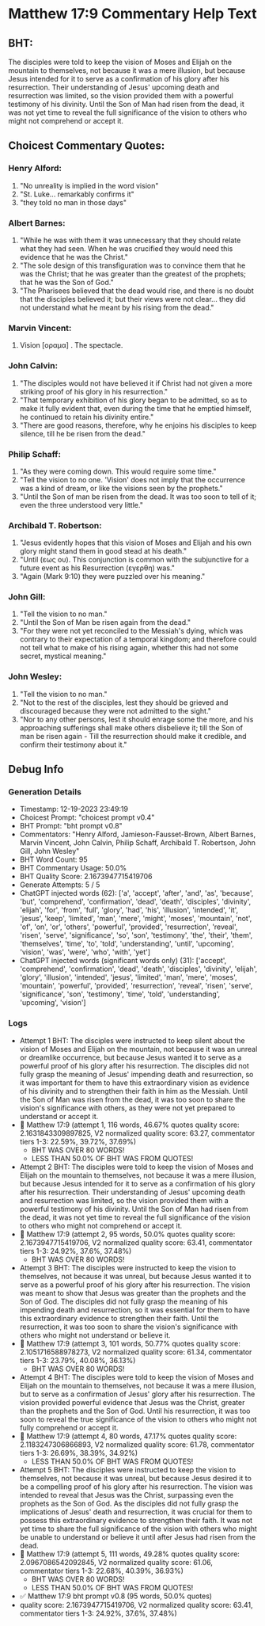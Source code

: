 # Matthew 17:9 Commentary Help Text

## BHT:
The disciples were told to keep the vision of Moses and Elijah on the mountain to themselves, not because it was a mere illusion, but because Jesus intended for it to serve as a confirmation of his glory after his resurrection. Their understanding of Jesus' upcoming death and resurrection was limited, so the vision provided them with a powerful testimony of his divinity. Until the Son of Man had risen from the dead, it was not yet time to reveal the full significance of the vision to others who might not comprehend or accept it.

## Choicest Commentary Quotes:
### Henry Alford:
1. "No unreality is implied in the word vision" 
2. "St. Luke... remarkably confirms it" 
3. "they told no man in those days"

### Albert Barnes:
1. "While he was with them it was unnecessary that they should relate what they had seen. When he was crucified they would need this evidence that he was the Christ." 
2. "The sole design of this transfiguration was to convince them that he was the Christ; that he was greater than the greatest of the prophets; that he was the Son of God." 
3. "The Pharisees believed that the dead would rise, and there is no doubt that the disciples believed it; but their views were not clear... they did not understand what he meant by his rising from the dead."

### Marvin Vincent:
1. Vision [οραμα] . The spectacle.


### John Calvin:
1. "The disciples would not have believed it if Christ had not given a more striking proof of his glory in his resurrection."
2. "That temporary exhibition of his glory began to be admitted, so as to make it fully evident that, even during the time that he emptied himself, he continued to retain his divinity entire."
3. "There are good reasons, therefore, why he enjoins his disciples to keep silence, till he be risen from the dead."

### Philip Schaff:
1. "As they were coming down. This would require some time."
2. "Tell the vision to no one. 'Vision' does not imply that the occurrence was a kind of dream, or like the visions seen by the prophets."
3. "Until the Son of man be risen from the dead. It was too soon to tell of it; even the three understood very little."

### Archibald T. Robertson:
1. "Jesus evidently hopes that this vision of Moses and Elijah and his own glory might stand them in good stead at his death."
2. "Until (εως ου). This conjunction is common with the subjunctive for a future event as his Resurrection (εγερθη) was."
3. "Again (Mark 9:10) they were puzzled over his meaning."

### John Gill:
1. "Tell the vision to no man." 
2. "Until the Son of Man be risen again from the dead." 
3. "For they were not yet reconciled to the Messiah's dying, which was contrary to their expectation of a temporal kingdom; and therefore could not tell what to make of his rising again, whether this had not some secret, mystical meaning."

### John Wesley:
1. "Tell the vision to no man."
2. "Not to the rest of the disciples, lest they should be grieved and discouraged because they were not admitted to the sight."
3. "Nor to any other persons, lest it should enrage some the more, and his approaching sufferings shall make others disbelieve it; till the Son of man be risen again - Till the resurrection should make it credible, and confirm their testimony about it."


## Debug Info
### Generation Details
- Timestamp: 12-19-2023 23:49:19
- Choicest Prompt: "choicest prompt v0.4"
- BHT Prompt: "bht prompt v0.8"
- Commentators: "Henry Alford, Jamieson-Fausset-Brown, Albert Barnes, Marvin Vincent, John Calvin, Philip Schaff, Archibald T. Robertson, John Gill, John Wesley"
- BHT Word Count: 95
- BHT Commentary Usage: 50.0%
- BHT Quality Score: 2.1673947715419706
- Generate Attempts: 5 / 5
- ChatGPT injected words (62):
	['a', 'accept', 'after', 'and', 'as', 'because', 'but', 'comprehend', 'confirmation', 'dead', 'death', 'disciples', 'divinity', 'elijah', 'for', 'from', 'full', 'glory', 'had', 'his', 'illusion', 'intended', 'it', 'jesus', 'keep', 'limited', 'man', 'mere', 'might', 'moses', 'mountain', 'not', 'of', 'on', 'or', 'others', 'powerful', 'provided', 'resurrection', 'reveal', 'risen', 'serve', 'significance', 'so', 'son', 'testimony', 'the', 'their', 'them', 'themselves', 'time', 'to', 'told', 'understanding', 'until', 'upcoming', 'vision', 'was', 'were', 'who', 'with', 'yet']
- ChatGPT injected words (significant words only) (31):
	['accept', 'comprehend', 'confirmation', 'dead', 'death', 'disciples', 'divinity', 'elijah', 'glory', 'illusion', 'intended', 'jesus', 'limited', 'man', 'mere', 'moses', 'mountain', 'powerful', 'provided', 'resurrection', 'reveal', 'risen', 'serve', 'significance', 'son', 'testimony', 'time', 'told', 'understanding', 'upcoming', 'vision']

### Logs
- Attempt 1 BHT: The disciples were instructed to keep silent about the vision of Moses and Elijah on the mountain, not because it was an unreal or dreamlike occurrence, but because Jesus wanted it to serve as a powerful proof of his glory after his resurrection. The disciples did not fully grasp the meaning of Jesus' impending death and resurrection, so it was important for them to have this extraordinary vision as evidence of his divinity and to strengthen their faith in him as the Messiah. Until the Son of Man was risen from the dead, it was too soon to share the vision's significance with others, as they were not yet prepared to understand or accept it.
- 🔄 Matthew 17:9 (attempt 1, 116 words, 46.67% quotes quality score: 2.1631843309897825, V2 normalized quality score: 63.27, commentator tiers 1-3: 22.59%, 39.72%, 37.69%) 
	- BHT WAS OVER 80 WORDS! 
	- LESS THAN 50.0% OF BHT WAS FROM QUOTES!
- Attempt 2 BHT: The disciples were told to keep the vision of Moses and Elijah on the mountain to themselves, not because it was a mere illusion, but because Jesus intended for it to serve as a confirmation of his glory after his resurrection. Their understanding of Jesus' upcoming death and resurrection was limited, so the vision provided them with a powerful testimony of his divinity. Until the Son of Man had risen from the dead, it was not yet time to reveal the full significance of the vision to others who might not comprehend or accept it.
- 🔄 Matthew 17:9 (attempt 2, 95 words, 50.0% quotes quality score: 2.1673947715419706, V2 normalized quality score: 63.41, commentator tiers 1-3: 24.92%, 37.6%, 37.48%) 
	- BHT WAS OVER 80 WORDS!
- Attempt 3 BHT: The disciples were instructed to keep the vision to themselves, not because it was unreal, but because Jesus wanted it to serve as a powerful proof of his glory after his resurrection. The vision was meant to show that Jesus was greater than the prophets and the Son of God. The disciples did not fully grasp the meaning of his impending death and resurrection, so it was essential for them to have this extraordinary evidence to strengthen their faith. Until the resurrection, it was too soon to share the vision's significance with others who might not understand or believe it.
- 🔄 Matthew 17:9 (attempt 3, 101 words, 50.77% quotes quality score: 2.1051716588978273, V2 normalized quality score: 61.34, commentator tiers 1-3: 23.79%, 40.08%, 36.13%) 
	- BHT WAS OVER 80 WORDS!
- Attempt 4 BHT: The disciples were told to keep the vision of Moses and Elijah on the mountain to themselves, not because it was a mere illusion, but to serve as a confirmation of Jesus' glory after his resurrection. The vision provided powerful evidence that Jesus was the Christ, greater than the prophets and the Son of God. Until his resurrection, it was too soon to reveal the true significance of the vision to others who might not fully comprehend or accept it.
- 🔄 Matthew 17:9 (attempt 4, 80 words, 47.17% quotes quality score: 2.1183247306866893, V2 normalized quality score: 61.78, commentator tiers 1-3: 26.69%, 38.39%, 34.92%) 
	- LESS THAN 50.0% OF BHT WAS FROM QUOTES!
- Attempt 5 BHT: The disciples were instructed to keep the vision to themselves, not because it was unreal, but because Jesus desired it to be a compelling proof of his glory after his resurrection. The vision was intended to reveal that Jesus was the Christ, surpassing even the prophets as the Son of God. As the disciples did not fully grasp the implications of Jesus' death and resurrection, it was crucial for them to possess this extraordinary evidence to strengthen their faith. It was not yet time to share the full significance of the vision with others who might be unable to understand or believe it until after Jesus had risen from the dead.
- 🔄 Matthew 17:9 (attempt 5, 111 words, 49.28% quotes quality score: 2.0967086542092845, V2 normalized quality score: 61.06, commentator tiers 1-3: 22.68%, 40.39%, 36.93%) 
	- BHT WAS OVER 80 WORDS! 
	- LESS THAN 50.0% OF BHT WAS FROM QUOTES!
- ✅ Matthew 17:9 bht prompt v0.8 (95 words, 50.0% quotes)
- quality score: 2.1673947715419706, V2 normalized quality score: 63.41, commentator tiers 1-3: 24.92%, 37.6%, 37.48%)
